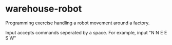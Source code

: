 # warehouse-robot
Programming exercise handling a robot movement around a factory.

Input accepts commands seperated by a space. For example, input "N N E E S W"